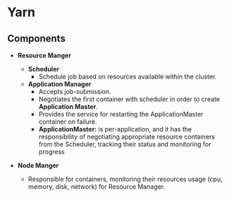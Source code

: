 # Yarn

## Components 

- **Resource Manger** 
    * **Scheduler**
      - Schedule job based on resources available within the cluster. 
    * **Application Manager** 
      - Accepts job-submission.
      - Negotiates the first container with scheduler in order to create **Application Master**.
      - Provides the service for restarting the ApplicationMaster container on failure.
      - **ApplicationMaster:** is per-application, and it has the responsibility of negotiating appropriate resource containers
        from the Scheduler, tracking their status and monitoring for progress

- **Node Manger** 
  - Responsible for containers, monitoring their resources usage (cpu, memory, disk, network) 
    for Resource Manager.
